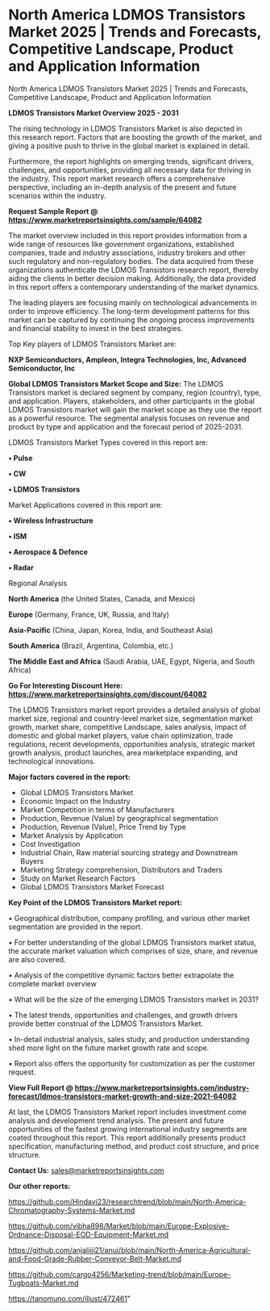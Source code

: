 # North America LDMOS Transistors Market 2025 | Trends and Forecasts, Competitive Landscape, Product and Application Information
North America LDMOS Transistors Market 2025 | Trends and Forecasts, Competitive Landscape, Product and Application Information

<Strong> LDMOS Transistors Market Overview 2025 - 2031</strong>

The rising technology in LDMOS Transistors Market is also depicted in this research report. Factors that are boosting the growth of the market, and giving a positive push to thrive in the global market is explained in detail.

Furthermore, the report highlights on emerging trends, significant drivers, challenges, and opportunities, providing all necessary data for thriving in the industry. This report market research offers a comprehensive perspective, including an in-depth analysis of the present and future scenarios within the industry.

<strong>Request Sample Report @ <a href=https://www.marketreportsinsights.com/sample/64082>https://www.marketreportsinsights.com/sample/64082</a></strong>

The market overview included in this report provides information from a wide range of resources like government organizations, established companies, trade and industry associations, industry brokers and other such regulatory and non-regulatory bodies. The data acquired from these organizations authenticate the LDMOS Transistors research report, thereby aiding the clients in better decision making. Additionally, the data provided in this report offers a contemporary understanding of the market dynamics.

The leading players are focusing mainly on technological advancements in order to improve efficiency. The long-term development patterns for this market can be captured by continuing the ongoing process improvements and financial stability to invest in the best strategies.

Top Key players of LDMOS Transistors Market are:

<strong>NXP Semiconductors, Ampleon, Integra Technologies, Inc, Advanced Semiconductor, Inc</strong>

<strong><b>Global LDMOS Transistors Market Scope and Size:</b></strong>
The LDMOS Transistors market is declared segment by company, region (country), type, and application. Players, stakeholders, and other participants in the global LDMOS Transistors market will gain the market scope as they use the report as a powerful resource. The segmental analysis focuses on revenue and product by type and application and the forecast period of 2025-2031.

LDMOS Transistors Market Types covered in this report are:

<strong>• Pulse

• CW

• LDMOS Transistors</strong>

Market Applications covered in this report are:

<strong>• Wireless Infrastructure

• ISM

• Aerospace & Defence

• Radar</strong> 

Regional Analysis

<strong>North America</strong> (the United States, Canada, and Mexico)

<strong>Europe</strong> (Germany, France, UK, Russia, and Italy)

<strong>Asia-Pacific</strong> (China, Japan, Korea, India, and Southeast Asia)

<strong>South America</strong> (Brazil, Argentina, Colombia, etc.)

<strong>The Middle East and Africa</strong> (Saudi Arabia, UAE, Egypt, Nigeria, and South Africa)

<strong>Go For Interesting Discount Here: <a href=https://www.marketreportsinsights.com/discount/64082>https://www.marketreportsinsights.com/discount/64082</a></strong>

The LDMOS Transistors market report provides a detailed analysis of global market size, regional and country-level market size, segmentation market growth, market share, competitive Landscape, sales analysis, impact of domestic and global market players, value chain optimization, trade regulations, recent developments, opportunities analysis, strategic market growth analysis, product launches, area marketplace expanding, and technological innovations.

<strong><b>Major factors covered in the report:</b></strong>
<ul>
  <li>Global LDMOS Transistors Market </li>
  <li>Economic Impact on the Industry</li>
  <li>Market Competition in terms of Manufacturers</li>
  <li>Production, Revenue (Value) by geographical segmentation</li>
  <li>Production, Revenue (Value), Price Trend by Type</li>
  <li>Market Analysis by Application</li>
  <li>Cost Investigation</li>
  <li>Industrial Chain, Raw material sourcing strategy and Downstream Buyers</li>
  <li>Marketing Strategy comprehension, Distributors and Traders</li>
  <li>Study on Market Research Factors</li>
  <li>Global LDMOS Transistors Market Forecast</li>
</ul>

<strong><b>Key Point of the LDMOS Transistors Market report:</b></strong>

• Geographical distribution, company profiling, and various other market segmentation are provided in the report.

• For better understanding of the global LDMOS Transistors market status, the accurate market valuation which comprises of size, share, and revenue are also covered.

• Analysis of the competitive dynamic factors better extrapolate the complete market overview

• What will be the size of the emerging LDMOS Transistors market in 2031?

• The latest trends, opportunities and challenges, and growth drivers provide better construal of the LDMOS Transistors Market.

• In-detail industrial analysis, sales study, and production understanding shed more light on the future market growth rate and scope.

• Report also offers the opportunity for customization as per the customer request.

<strong><b>View Full Report @ <a href=https://www.marketreportsinsights.com/industry-forecast/ldmos-transistors-market-growth-and-size-2021-64082>https://www.marketreportsinsights.com/industry-forecast/ldmos-transistors-market-growth-and-size-2021-64082</a></b></strong>


At last, the LDMOS Transistors Market report includes investment come analysis and development trend analysis. The present and future opportunities of the fastest growing international industry segments are coated throughout this report. This report additionally presents product specification, manufacturing method, and product cost structure, and price structure.

<strong>Contact Us:</strong>
sales@marketreportsinsights.com

<strong>Our other reports:</strong>

<a href=https://github.com/Hindavi23/researchtrend/blob/main/North-America-Chromatography-Systems-Market.md>https://github.com/Hindavi23/researchtrend/blob/main/North-America-Chromatography-Systems-Market.md</a>

<a href=https://github.com/vibha898/Market/blob/main/Europe-Explosive-Ordnance-Disposal-EOD-Equipment-Market.md>https://github.com/vibha898/Market/blob/main/Europe-Explosive-Ordnance-Disposal-EOD-Equipment-Market.md</a>

<a href=https://github.com/anjaliiii21/anui/blob/main/North-America-Agricultural-and-Food-Grade-Rubber-Conveyor-Belt-Market.md>https://github.com/anjaliiii21/anui/blob/main/North-America-Agricultural-and-Food-Grade-Rubber-Conveyor-Belt-Market.md</a>

<a href=https://github.com/cargo4256/Marketing-trend/blob/main/Europe-Tugboats-Market.md>https://github.com/cargo4256/Marketing-trend/blob/main/Europe-Tugboats-Market.md</a>

<a href=https://tanomuno.com/illust/472461>https://tanomuno.com/illust/472461</a>"
